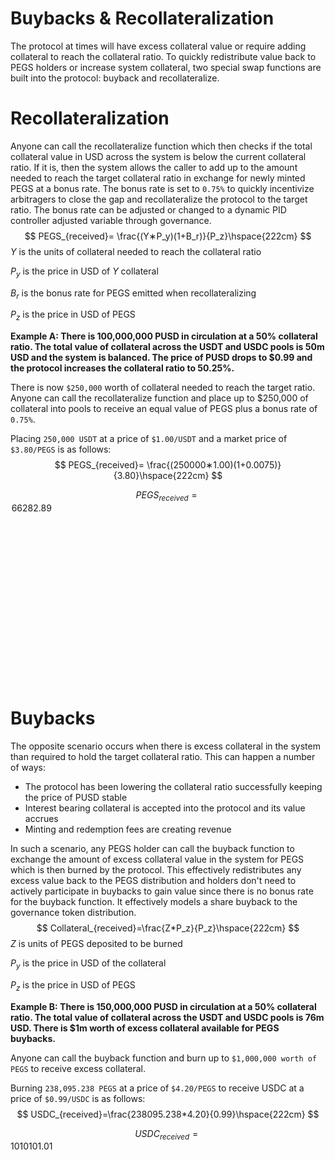 # Buybacks & Recollateralization



The protocol at times will have excess collateral value or require adding collateral to reach the collateral ratio. To quickly redistribute value back to PEGS holders or increase system collateral, two special swap functions are built into the protocol: buyback and recollateralize. 

# Recollateralization

Anyone can call the recollateralize function which then checks if the total collateral value in USD across the system is below the current collateral ratio. If it is, then the system allows the caller to add up to the amount needed to reach the target collateral ratio in exchange for newly minted PEGS at a bonus rate. The bonus rate is set to `0.75%` to quickly incentivize arbitragers to close the gap and recollateralize the protocol to the target ratio. The bonus rate can be adjusted or changed to a dynamic PID controller adjusted variable through governance. 
$$
PEGS_{received}= \frac{(Y∗P_y)(1+B_r)}{P_z}\hspace{222cm}
$$
$Y$ is the units of collateral needed to reach the collateral ratio 

$P_y$ is the price in USD of $Y$ collateral 

$B_r$ is the bonus rate for PEGS emitted when recollateralizing 

$P_z$ is the price in USD of PEGS

**Example A: There is 100,000,000 PUSD in circulation at a 50% collateral ratio. The total value of collateral across the USDT and USDC pools is 50m USD and the system is balanced. The price of PUSD drops to $0.99 and the protocol increases the collateral ratio to 50.25%.**

There is now `$250,000` worth of collateral needed to reach the target ratio. Anyone can call the recollateralize function and place up to $250,000 of collateral into pools to receive an equal value of PEGS plus a bonus rate of `0.75%`. 

Placing `250,000 USDT` at a price of `$1.00/USDT` and a market price of `$3.80/PEGS` is as follows:
$$
PEGS_{received}= \frac{(250000∗1.00)(1+0.0075)}{3.80}\hspace{222cm}
$$

$$
PEGS_{received}= 66282.89\hspace{222cm}
$$

# Buybacks

The opposite scenario occurs when there is excess collateral in the system than required to hold the target collateral ratio. This can happen a number of ways: 

- The protocol has been lowering the collateral ratio successfully keeping the price of PUSD stable
- Interest bearing collateral is accepted into the protocol and its value accrues
- Minting and redemption fees are creating revenue

In such a scenario, any PEGS holder can call the buyback function to exchange the amount of excess collateral value in the system for PEGS which is then burned by the protocol. This effectively redistributes any excess value back to the PEGS distribution and holders don't need to actively participate in buybacks to gain value since there is no bonus rate for the buyback function. It effectively models a share buyback to the governance token distribution. 
$$
Collateral_{received}=\frac{Z*P_z}{P_z}\hspace{222cm}
$$
$Z$ is units of PEGS deposited to be burned 

$P_y$ is the price in USD of the collateral 

$P_z$ is the price in USD of PEGS

**Example B: There is 150,000,000 PUSD in circulation at a 50% collateral ratio. The total value of collateral across the USDT and USDC pools is 76m USD. There is $1m worth of excess collateral available for PEGS buybacks.**

Anyone can call the buyback function and burn up to `$1,000,000 worth of PEGS` to receive excess collateral.

Burning `238,095.238 PEGS` at a price of `$4.20/PEGS` to receive USDC at a price of `$0.99/USDC` is as follows:
$$
USDC_{received}=\frac{238095.238*4.20}{0.99}\hspace{222cm}
$$

$$
USDC_{received}= 1010101.01\hspace{222cm}
$$

